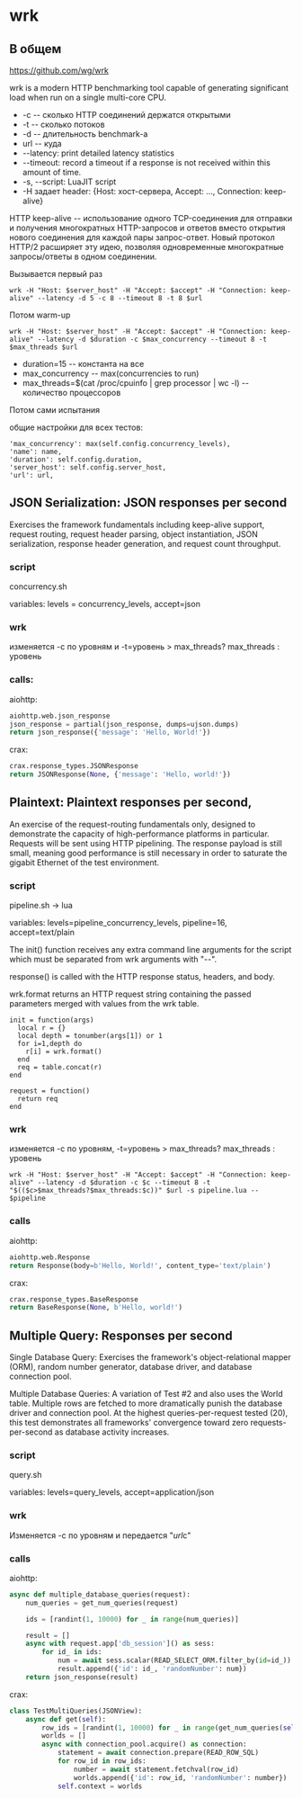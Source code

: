 # wrk 
##  В общем
https://github.com/wg/wrk

wrk is a modern HTTP benchmarking tool capable of generating significant load when run on a single multi-core CPU.


* -с -- сколько HTTP соединений держатся открытыми
* -t -- сколько потоков
* -d -- длительность benchmark-а
* url -- куда
* --latency: print detailed latency statistics
* --timeout: record a timeout if a response is not received within this amount of time.
* -s, --script: LuaJIT script  
* -H задает header: {Host: хост-сервера, Accept: ..., Connection: keep-alive}

HTTP keep-alive -- использование одного TCP-соединения для отправки и получения многократных HTTP-запросов и ответов вместо открытия нового соединения для каждой пары запрос-ответ. Новый протокол HTTP/2 расширяет эту идею, позволяя одновременные многократные запросы/ответы в одном соединении.

Вызывается первый раз
```
wrk -H "Host: $server_host" -H "Accept: $accept" -H "Connection: keep-alive" --latency -d 5 -c 8 --timeout 8 -t 8 $url
```

Потом warm-up
```
wrk -H "Host: $server_host" -H "Accept: $accept" -H "Connection: keep-alive" --latency -d $duration -c $max_concurrency --timeout 8 -t $max_threads $url
```
* duration=15 -- константа на все 
* max_concurrency -- max(concurrencies to run)
* max_threads=$(cat /proc/cpuinfo | grep processor | wc -l) -- количество процессоров


Потом сами испытания

общие настройки для всех тестов:
``` 
'max_concurrency': max(self.config.concurrency_levels),
'name': name,
'duration': self.config.duration,
'server_host': self.config.server_host,
'url': url,
```

## JSON Serialization: JSON responses per second

Exercises the framework fundamentals including keep-alive support, request routing, request header parsing, object instantiation, JSON serialization, response header generation, and request count throughput.

### script
concurrency.sh

variables: levels = concurrency_levels, accept=json


### wrk
изменяется -с по уровням и -t=уровень > max_threads? max_threads : уровень


### calls:

aiohttp:
```python
aiohttp.web.json_response
json_response = partial(json_response, dumps=ujson.dumps)
return json_response({'message': 'Hello, World!'})
```

crax:
```python
crax.response_types.JSONResponse
return JSONResponse(None, {'message': 'Hello, world!'})
```

## Plaintext: Plaintext responses per second,

An exercise of the request-routing fundamentals only, designed to demonstrate the capacity of high-performance platforms in particular. Requests will be sent using HTTP pipelining. The response payload is still small, meaning good performance is still necessary in order to saturate the gigabit Ethernet of the test environment.

### script
pipeline.sh -> lua

variables: levels=pipeline_concurrency_levels, pipeline=16, accept=text/plain

The init() function receives any extra command line arguments for the
script which must be separated from wrk arguments with "--".

response() is called with the HTTP response status, headers, and body.

wrk.format returns an HTTP request string containing the passed parameters 
merged with values from the wrk table.

```
init = function(args)
  local r = {}
  local depth = tonumber(args[1]) or 1
  for i=1,depth do
    r[i] = wrk.format()
  end
  req = table.concat(r)
end

request = function()
  return req
end
```


### wrk
изменяется -с по уровням, -t=уровень > max_threads? max_threads : уровень
```
wrk -H "Host: $server_host" -H "Accept: $accept" -H "Connection: keep-alive" --latency -d $duration -c $c --timeout 8 -t "$(($c>$max_threads?$max_threads:$c))" $url -s pipeline.lua -- $pipeline
```



### calls
aiohttp:
```python
aiohttp.web.Response
return Response(body=b'Hello, World!', content_type='text/plain')
```

crax:
```python
crax.response_types.BaseResponse
return BaseResponse(None, b'Hello, world!')
```








## Multiple Query: Responses per second

Single Database Query: Exercises the framework's object-relational mapper (ORM), random number generator, database driver, and database connection pool.

Multiple Database Queries: A variation of Test #2 and also uses the World table. Multiple rows are fetched to more dramatically punish the database driver and connection pool. At the highest queries-per-request tested (20), this test demonstrates all frameworks' convergence toward zero requests-per-second as database activity increases.


### script
query.sh

variables: levels=query_levels, accept=application/json



### wrk

Изменяется -с по уровням и передается "$url$c"



### calls

aiohttp:
```python
async def multiple_database_queries(request):
    num_queries = get_num_queries(request)

    ids = [randint(1, 10000) for _ in range(num_queries)]

    result = []
    async with request.app['db_session']() as sess:
        for id_ in ids:
            num = await sess.scalar(READ_SELECT_ORM.filter_by(id=id_))
            result.append({'id': id_, 'randomNumber': num})
    return json_response(result)
```

crax:
```python
class TestMultiQueries(JSONView):
    async def get(self):
        row_ids = [randint(1, 10000) for _ in range(get_num_queries(self.request))]
        worlds = []
        async with connection_pool.acquire() as connection:
            statement = await connection.prepare(READ_ROW_SQL)
            for row_id in row_ids:
                number = await statement.fetchval(row_id)
                worlds.append({'id': row_id, 'randomNumber': number})
            self.context = worlds
```




